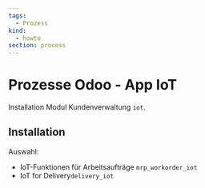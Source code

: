 ```yaml
---
tags:
  - Prozess
kind:
  - howto
section: process
---
```


# Prozesse Odoo - App IoT

Installation Modul Kundenverwaltung `iot`.

## Installation

Auswahl:

- IoT-Funktionen für Arbeitsaufträge `mrp_workorder_iot`
- IoT for Delivery`delivery_iot`
